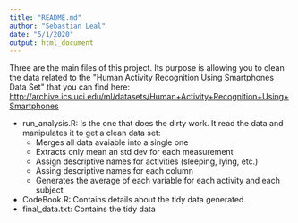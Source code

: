 ```yaml
---
title: "README.md"
author: "Sebastian Leal"
date: "5/1/2020"
output: html_document
---
```


Three are the main files of this project. Its purpose is allowing you to clean the data related to the "Human Activity Recognition Using Smartphones Data Set" that you can find here: http://archive.ics.uci.edu/ml/datasets/Human+Activity+Recognition+Using+Smartphones

* run_analysis.R: Is the one that does the dirty work. It read the data and manipulates it to get a clean data set:
    * Merges all data avaiable into a single one
    * Extracts only mean an std dev for each measurement
    * Assign descriptive names for activities (sleeping, lying, etc.)
    * Assing descriptive names for each column
    * Generates the average of each variable for each activity and each subject
* CodeBook.R: Contains details about the tidy data generated.
* final_data.txt: Contains the tidy data